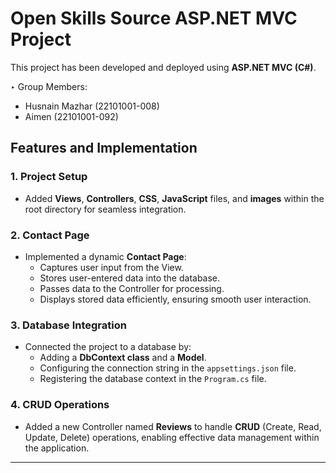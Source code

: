 # Open Skills Source ASP.NET MVC Project  

This project has been developed and deployed using **ASP.NET MVC (C#)**.

‣ Group Members:  
- Husnain Mazhar (22101001-008)  
- Aimen (22101001-092)

## Features and Implementation  

### 1. Project Setup  
- Added **Views**, **Controllers**, **CSS**, **JavaScript** files, and **images** within the root directory for seamless integration.  

### 2. Contact Page  
- Implemented a dynamic **Contact Page**:  
  - Captures user input from the View.
  - Stores user-entered data into the database.
  - Passes data to the Controller for processing.
  - Displays stored data efficiently, ensuring smooth user interaction.  

### 3. Database Integration  
- Connected the project to a database by:  
  - Adding a **DbContext class** and a **Model**.  
  - Configuring the connection string in the `appsettings.json` file.  
  - Registering the database context in the `Program.cs` file.  

### 4. CRUD Operations  
- Added a new Controller named **Reviews** to handle **CRUD** (Create, Read, Update, Delete) operations, enabling effective data management within the application.  

---

